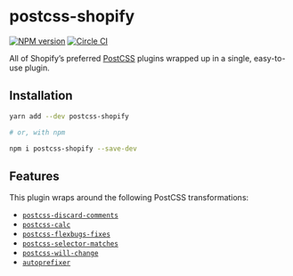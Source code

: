 # postcss-shopify

[![NPM version][npm-image]][npm-url]
[![Circle CI](https://circleci.com/gh/Shopify/postcss-shopify.svg?style=svg)](https://circleci.com/gh/Shopify/postcss-shopify)

All of Shopify’s preferred [PostCSS](https://github.com/postcss/postcss) plugins wrapped up in a single, easy-to-use plugin.

## Installation

```bash
yarn add --dev postcss-shopify

# or, with npm

npm i postcss-shopify --save-dev
```

## Features

This plugin wraps around the following PostCSS transformations:

- [`postcss-discard-comments`](https://github.com/ben-eb/postcss-discard-comments)
- [`postcss-calc`](https://github.com/postcss/postcss-calc)
- [`postcss-flexbugs-fixes`](https://github.com/luisrudge/postcss-flexbugs-fixes)
- [`postcss-selector-matches`](https://github.com/postcss/postcss-selector-matches)
- [`postcss-will-change`](https://github.com/postcss/postcss-will-change)
- [`autoprefixer`](https://github.com/postcss/autoprefixer)

[npm-url]: https://npmjs.org/package/postcss-shopify
[npm-image]: http://img.shields.io/npm/v/postcss-shopify.svg?style=flat-square
